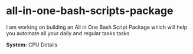 # all-in-one-bash-scripts-package
I am working on building an All in One Bash Script Package which will help you automate all your daily and regular tasks tasks 


**System:**
CPU Details
